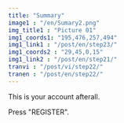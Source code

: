 ```yaml
---
title: "Summary"
image1 : "/en/Sumary2.png"
img_title1 : "Picture 01"
img1_coords1: "195,476,257,494"
img1_link1 : "/post/en/step23/"
img1_coords2 : "29,45,0,15"
img1_link2 : "/post/en/step21/"
tranvi : "/post/vi/step22/"
tranen : "/post/en/step22/"
---
```

This is your account afterall. 

Press "REGISTER".